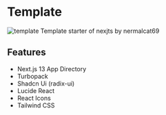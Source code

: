 # Template
![template](https://github.com/nermalcat69/template/assets/73933669/44353f16-d512-4795-bc78-c4e1bdbe234f)
Template starter of nexjts by nermalcat69

## Features

- Next.js 13 App Directory
- Turbopack
- Shadcn Ui (radix-ui)
- Lucide React
- React Icons
- Tailwind CSS
